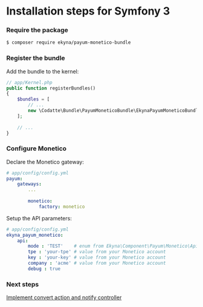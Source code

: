 # Installation steps for Symfony 3 

### Require the package

```bash
$ composer require ekyna/payum-monetico-bundle
```

### Register the bundle

Add the bundle to the kernel:

```php
// app/Kernel.php
public function registerBundles()
{
    $bundles = [
        // ...
        new \Codatte\Bundle\PayumMoneticoBundle\EkynaPayumMoneticoBundle(),
    ];
    
    // ...
}
```

### Configure Monetico

Declare the Monetico gateway:

```yaml
# app/config/config.yml
payum:
    gateways:
        ...
    
        monetico:
            factory: monetico
```

Setup the API parameters:

```yaml
# app/config/config.yml
ekyna_payum_monetico:
    api:
        mode : 'TEST'    # enum from Ekyna\Component\Payum\Monetico\Api\Api
        tpe : 'your-tpe' # value from your Monetico account
        key : 'your-key' # value from your Monetico account
        company : 'acme' # value from your Monetico account
        debug : true
```

### Next steps

[Implement convert action and notify controller](https://github.com/ekyna/PayumMoneticoBundle/blob/master/doc/develop.md)
